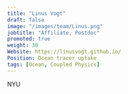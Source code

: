 ```yaml
---
title: "Linus Vogt"
draft: false
image: "/images/team/Linus.png"
jobtitle: "Affiliate, Postdoc"
promoted: true
weight: 30
Website: https://linusvogt.github.io/
Position: Ocean tracer uptake
tags: [Ocean, Coupled Physics]
---
```



NYU

